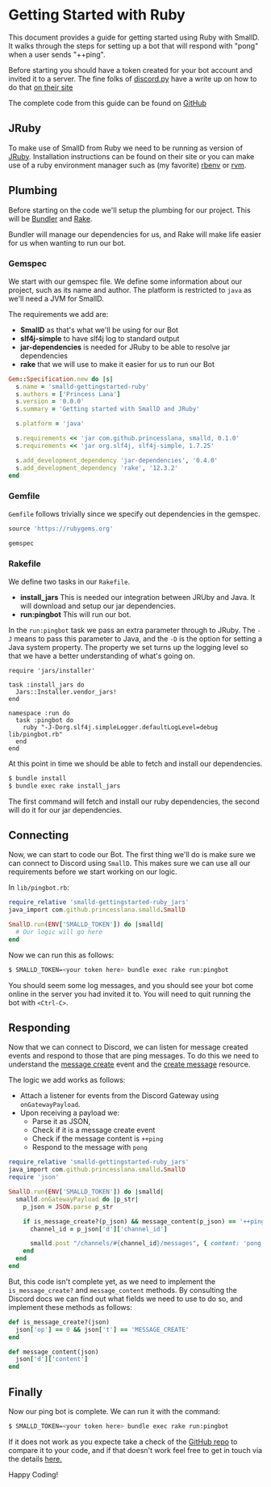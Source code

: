 # Getting Started with Ruby

This document provides a guide for getting started using Ruby with SmallD.
It walks through the steps for setting up a bot that will respond with "pong" when a
user sends "++ping".

Before starting you should have a token created for your bot account and invited it
to a server.
The fine folks of [discord.py](https://discordpy.readthedocs.io/) have a write up on how to do that [on their site](https://discordpy.readthedocs.io/en/latest/discord.html)

The complete code from this guide can be found on [GitHub](https://github.com/princesslana/smalld-gettingstarted/tree/master/ruby)


## JRuby

To make use of SmallD from Ruby we need to be running as version of [JRuby](https://jruby.org).
Installation instructions can be found on their site or you can make use of a
ruby environment manager such as (my favorite) [rbenv](https://github.com/rbenv/rbenv) or [rvm](https://rvm.io).


## Plumbing

Before starting on the code we'll setup the plumbing for our project.
This will be [Bundler](https://bundler.io) and [Rake](https://ruby.github.io/rake/).

Bundler will manage our dependencies for us, and Rake will make life easier for us when wanting
to run our bot.

### Gemspec

We start with our gemspec file.
We define some information about our project, such as its name and author.
The platform is restricted to `java` as we'll need a JVM for SmallD.

The requirements we add are:

* **SmallD** as that's what we'll be using for our Bot
* **slf4j-simple** to have slf4j log to standard output
* **jar-dependencies** is needed for JRuby to be able to resolve jar dependencies
* **rake** that we will use to make it easier for us to run our Bot

```ruby
Gem::Specification.new do |s|
  s.name = 'smalld-gettingstarted-ruby'
  s.authors = ['Princess Lana']
  s.version = '0.0.0'
  s.summary = 'Getting started with SmallD and JRuby'

  s.platform = 'java'

  s.requirements << 'jar com.github.princesslana, smalld, 0.1.0'
  s.requirements << 'jar org.slf4j, slf4j-simple, 1.7.25'

  s.add_development_dependency 'jar-dependencies', '0.4.0'
  s.add_development_dependency 'rake', '12.3.2'
end
```

### Gemfile

`Gemfile` follows trivially since we specify out dependencies in the gemspec.

```ruby
source 'https://rubygems.org'

gemspec
```

### Rakefile

We define two tasks in our `Rakefile`.

* **install_jars** This is needed our integration between JRUby and Java. It will download and setup
    our jar dependencies.
* **run:pingbot** This will run our bot.

In the `run:pingbot` task we pass an extra parameter through to JRuby.
The `-J` means to pass this parameter to Java, and the `-D` is the option for setting a
Java system property. The property we set turns up the logging level so that we have a better
understanding of what's going on.

```
require 'jars/installer'

task :install_jars do
  Jars::Installer.vendor_jars!
end

namespace :run do
  task :pingbot do
    ruby "-J-Dorg.slf4j.simpleLogger.defaultLogLevel=debug lib/pingbot.rb"
  end
end
```

At this point in time we should be able to fetch and install our dependencies.

```bash
$ bundle install
$ bundle exec rake install_jars
```

The first command will fetch and install our ruby dependencies, the second will do it for our
jar dependencies.

## Connecting

Now, we can start to code our Bot.
The first thing we'll do is make sure we can connect to Discord using `SmallD`.
This makes sure we can use all our requirements before we start working on our logic.

In `lib/pingbot.rb`:

```ruby
require_relative 'smalld-gettingstarted-ruby_jars'
java_import com.github.princesslana.smalld.SmallD

SmallD.run(ENV['SMALLD_TOKEN']) do |smalld|
  # Our logic will go here
end
```

Now we can run this as follows:

```bash
$ SMALLD_TOKEN=<your token here> bundle exec rake run:pingbot
```

You should seem some log messages, and you should see your bot come online in the server
you had invited it to.
You will need to quit running the bot with `<Ctrl-C>`.

## Responding

Now that we can connect to Discord, we can listen for message created events and respond to those
that are ping messages.
To do this we need to understand the [message create](https://discordapp.com/developers/docs/topics/gateway#message-create) event and the [create message](https://discordapp.com/developers/docs/resources/channel#create-message) resource.

The logic we add works as follows:

* Attach a listener for events from the Discord Gateway using `onGatewayPayload`.
* Upon receiving a payload we:
    * Parse it as JSON,
    * Check if it is a message create event
    * Check if the message content is `++ping`
    * Respond to the message with `pong`

```ruby
require_relative 'smalld-gettingstarted-ruby_jars'
java_import com.github.princesslana.smalld.SmallD
require 'json'

SmallD.run(ENV['SMALLD_TOKEN']) do |smalld|
  smalld.onGatewayPayload do |p_str|
    p_json = JSON.parse p_str

    if is_message_create?(p_json) && message_content(p_json) == '++ping'
      channel_id = p_json['d']['channel_id']

      smalld.post "/channels/#{channel_id}/messages", { content: 'pong' }.to_json 
    end
  end
end
```

But, this code isn't complete yet, as we need to implement the `is_message_create?` and
`message_content` methods.
By consulting the Discord docs we can find out what fields we need to use to do so,
and implement these methods as follows:

```ruby
def is_message_create?(json)
  json['op'] == 0 && json['t'] == 'MESSAGE_CREATE'
end

def message_content(json)
  json['d']['content']
end
```

## Finally

Now our ping bot is complete. We can run it with the command:

```bash
$ SMALLD_TOKEN=<your token here> bundle exec rake run:pingbot
```

If it does not work as you expecte take a check of the [GitHub repo](https://github.com/princesslana/smalld-gettingstarted/tree/master/ruby) to compare it to your code, and if that doesn't work feel free to get in touch via the details [here.](https://github.com/princesslana/smalld/blob/master/CONTRIBUTING.md)

Happy Coding!

